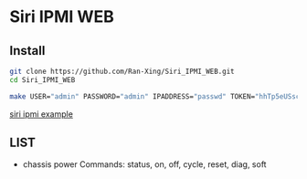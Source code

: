 # Siri IPMI WEB

## Install

```bash
git clone https://github.com/Ran-Xing/Siri_IPMI_WEB.git
cd Siri_IPMI_WEB
```

```bash
make USER="admin" PASSWORD="admin" IPADDRESS="passwd" TOKEN="hhTp5eUSsc7iS5"
```

[siri ipmi example](https://www.icloud.com/shortcuts/8eb138cf2a68451d982ba2c089b5e0fa)

## LIST

- chassis power Commands: status, on, off, cycle, reset, diag, soft